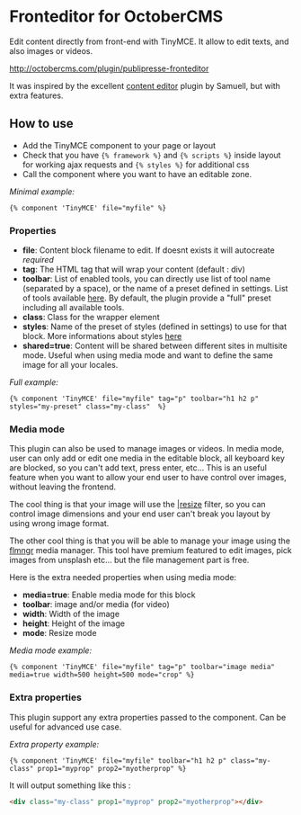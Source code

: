 # Fronteditor for OctoberCMS

Edit content directly from front-end with TinyMCE. It allow to edit texts, and also images or videos.

http://octobercms.com/plugin/publipresse-fronteditor

It was inspired by the excellent [content editor](https://octobercms.com/plugin/samuell-contenteditor) plugin by Samuell, but with extra features.

## How to use

* Add the TinyMCE component to your page or layout
* Check that you have `{% framework %}` and `{% scripts %}` inside layout for working ajax requests and `{% styles %}` for additional css
* Call the component where you want to have an editable zone.

*Minimal example:*
```twig
{% component 'TinyMCE' file="myfile" %}
```

### Properties

* **file**: Content block filename to edit. If doesnt exists it will autocreate *required*
* **tag**: The HTML tag that will wrap your content (default : div)
* **toolbar**: List of enabled tools, you can directly use list of tool name (separated by a space), or the name of a preset defined in settings. List of tools available [here](https://www.tiny.cloud/docs/tinymce/6/available-toolbar-buttons/). By default, the plugin provide a "full" preset including all available tools.
* **class**: Class for the wrapper element
* **styles**: Name of the preset of styles (defined in settings) to use for that block. More informations about styles [here](https://www.tiny.cloud/docs/tinymce/6/user-formatting-options/#style_formats)
* **shared=true**: Content will be shared between different sites in multisite mode. Useful when using media mode and want to define the same image for all your locales.

*Full example:*
```twig
{% component 'TinyMCE' file="myfile" tag="p" toolbar="h1 h2 p" styles="my-preset" class="my-class"  %}
```

### Media mode

This plugin can also be used to manage images or videos. In media mode, user can only add or edit one media in the editable block, all keyboard key are blocked, so you can't add text, press enter, etc... This is an useful feature when you want to allow your end user to have control over images, without leaving the frontend.

The cool thing is that your image will use the [|resize](https://docs.octobercms.com/3.x/markup/filter/resize.html) filter, so you can control image dimensions and your end user can't break you layout by using wrong image format.

The other cool thing is that you will be able to manage your image using the [flmngr](https://flmngr.com/) media manager. This tool have premium featured to edit images, pick images from unsplash etc... but the file management part is free.

Here is the extra needed properties when using media mode:

* **media=true**: Enable media mode for this block
* **toolbar**: image and/or media (for video)
* **width**: Width of the image
* **height**: Height of the image
* **mode**: Resize mode 


*Media mode example:*
```twig
{% component 'TinyMCE' file="myfile" tag="p" toolbar="image media" media=true width=500 height=500 mode="crop" %}
```

### Extra properties

This plugin support any extra properties passed to the component. Can be useful for advanced use case.

*Extra property example:*
```twig
{% component 'TinyMCE' file="myfile" toolbar="h1 h2 p" class="my-class" prop1="myprop" prop2="myotherprop" %}
```

It will output something like this :
```html
<div class="my-class" prop1="myprop" prop2="myotherprop"></div>
```